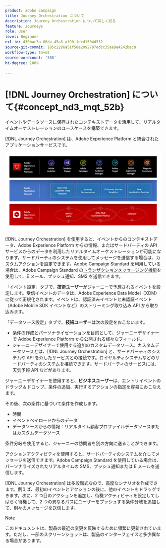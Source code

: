 ```yaml
---
product: adobe campaign
title: Journey Orchestration について
description: Journey Orchestration について詳しく知る
feature: Journeys
role: User
level: Beginner
exl-id: 430bac3a-06da-45a8-af90-1dcd1504d532
source-git-commit: 185c2296a51f58e2092787edcc35ee9e4242bec8
workflow-type: tm+mt
source-wordcount: '388'
ht-degree: 100%

---
```


# [!DNL Journey Orchestration] について{#concept_nd3_mqt_52b}

イベントやデータソースに保存されたコンテキストデータを活用して、リアルタイムオーケストレーションのユースケースを構築できます。

[!DNL Journey Orchestration] は、Adobe Experience Platform と統合されたアプリケーションサービスです。

![](../assets/journeydiagram.png)

[!DNL Journey Orchestration] を使用すると、イベントからのコンテキストデータ、Adobe Experience Platform からの情報、またはサードパーティの API サービスからのデータを利用したリアルタイムオーケストレーションが可能になります。サードパーティのシステムを使用してメッセージを送信する場合は、カスタムアクションを設定できます。Adobe Campaign Standard を利用している場合は、Adobe Campaign Standard の[トランザクションメッセージング機能](https://experienceleague.adobe.com/docs/campaign-standard/using/communication-channels/transactional-messaging/getting-started-with-transactional-msg.html?lang=ja)を使用して、E メール、プッシュ通知、SMS を送信できます。

「イベント設定」タブで、**技術ユーザー**&#x200B;がジャーニーで予想されるイベントを設定します。受信イベントのデータは、Adobe Experience Data Model（XDM）に従って正規化されます。イベントは、認証済みイベントと未認証イベント（Adobe Mobile SDK イベントなど）のストリーミング取り込み API から取り込みます。

「データソース設定」タブで、**技術ユーザー**&#x200B;は次の設定をおこないます。

* 条件の作成とパーソナライゼーションを目的として、ジャーニーデザイナーで Adobe Experience Platform から公開される様々なフィールド。
* ジャーニーデザイナーで使用する追加のカスタムデータソース。カスタムデータソースとは、[!DNL Journey Orchestration] と、サードパーティのシステムや API を介したサービスとの接続です。ロイヤルティシステムなどのサードパーティのシステムを接続できます。サードパーティのサービスには、天気予報 API などがあります。

ジャーニーデザイナーを使用すると、**ビジネスユーザー**&#x200B;は、エントリイベントのドラッグ＆ドロップ、条件の追加、実行するアクションの指定を容易におこなえます。

その後、次の条件に基づいて条件を作成します。

* 時間
* イベントペイロードからのデータ
* データソースからの情報：リアルタイム顧客プロファイルデータソースまたはカスタムデータソース

条件分岐を使用すると、ジャーニーの訪問者を別の方向に送ることができます。

アクションアクティビティを使用すると、サードパーティのシステムを介してメッセージを送信できます。Adobe Campaign Standard を使用している場合は、パーソナライズされたリアルタイムの SMS、プッシュ通知または E メールを送信します。

[!DNL Journey Orchestration] は多段階式なので、高度なシナリオを作成できます。例えば、最初のイベントとアクションの後に、他のイベントをドラッグできます。次に、2 つ目のアクションを追加し、待機アクティビティを設定してしばらく待機して、2 つの異なるパスにユーザーをプッシュする条件分岐を追加して、別々のメッセージを送信します。

>[!NOTE]
>
>このドキュメントは、製品の最近の変更を反映するために頻繁に更新されています。ただし、一部のスクリーンショットは、製品のインターフェイスと多少異なる場合があります。
